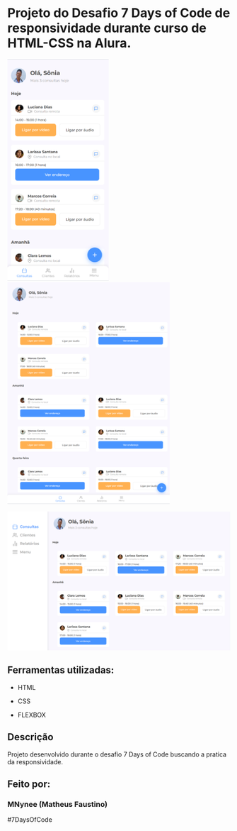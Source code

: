 # Projeto do Desafio 7 Days of Code de responsividade durante curso de HTML-CSS na Alura.

<img src="src/images/imagem1_readme.png" height="500px">            <img src="src/images/imagem2_readme.png" height="500px">

<img src="src/images/imagem3_readme.png">

## Ferramentas utilizadas:

* HTML

* CSS

* FLEXBOX

## Descrição

Projeto desenvolvido durante o desafio 7 Days of Code buscando a pratica da responsividade.

## Feito por:

### MNynee (Matheus Faustino)

#7DaysOfCode